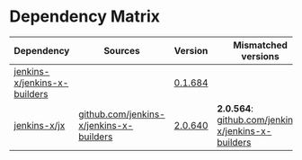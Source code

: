 # Dependency Matrix

Dependency | Sources | Version | Mismatched versions
---------- | ------- | ------- | -------------------
[jenkins-x/jenkins-x-builders](https://github.com/jenkins-x/jenkins-x-builders.git) |  | [0.1.684]() | 
[jenkins-x/jx](https://github.com/jenkins-x/jx.git) | [github.com/jenkins-x/jenkins-x-builders](https://github.com/jenkins-x/jenkins-x-builders) | [2.0.640](https://github.com/jenkins-x/jx/releases/tag/v2.0.640) | **2.0.564**: [github.com/jenkins-x/jenkins-x-builders](https://github.com/jenkins-x/jenkins-x-builders)
